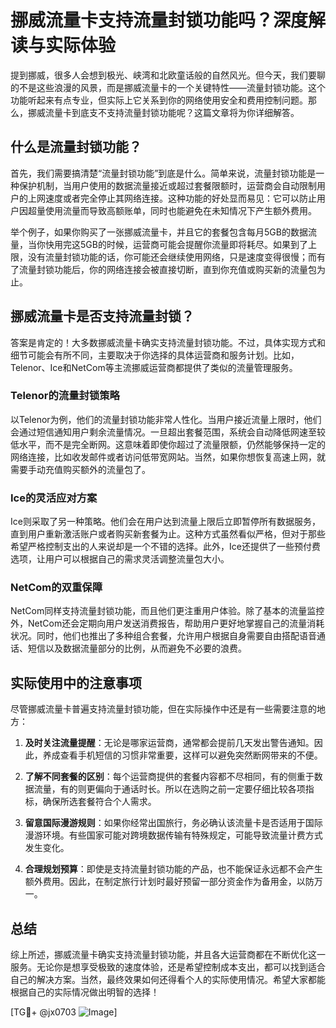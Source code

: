 # 挪威流量卡支持流量封锁功能吗？深度解读与实际体验

提到挪威，很多人会想到极光、峡湾和北欧童话般的自然风光。但今天，我们要聊的不是这些浪漫的风景，而是挪威流量卡的一个关键特性——流量封锁功能。这个功能听起来有点专业，但实际上它关系到你的网络使用安全和费用控制问题。那么，挪威流量卡到底支不支持流量封锁功能呢？这篇文章将为你详细解答。

## 什么是流量封锁功能？

首先，我们需要搞清楚“流量封锁功能”到底是什么。简单来说，流量封锁功能是一种保护机制，当用户使用的数据流量接近或超过套餐限额时，运营商会自动限制用户的上网速度或者完全停止其网络连接。这种功能的好处显而易见：它可以防止用户因超量使用流量而导致高额账单，同时也能避免在未知情况下产生额外费用。

举个例子，如果你购买了一张挪威流量卡，并且它的套餐包含每月5GB的数据流量，当你快用完这5GB的时候，运营商可能会提醒你流量即将耗尽。如果到了上限，没有流量封锁功能的话，你可能还会继续使用网络，只是速度变得很慢；而有了流量封锁功能后，你的网络连接会被直接切断，直到你充值或购买新的流量包为止。

## 挪威流量卡是否支持流量封锁？

答案是肯定的！大多数挪威流量卡确实支持流量封锁功能。不过，具体实现方式和细节可能会有所不同，主要取决于你选择的具体运营商和服务计划。比如，Telenor、Ice和NetCom等主流挪威运营商都提供了类似的流量管理服务。

### Telenor的流量封锁策略

以Telenor为例，他们的流量封锁功能非常人性化。当用户接近流量上限时，他们会通过短信通知用户剩余流量情况。一旦超出套餐范围，系统会自动降低网速至较低水平，而不是完全断网。这意味着即使你超过了流量限额，仍然能够保持一定的网络连接，比如收发邮件或者访问低带宽网站。当然，如果你想恢复高速上网，就需要手动充值购买额外的流量包了。

### Ice的灵活应对方案

Ice则采取了另一种策略。他们会在用户达到流量上限后立即暂停所有数据服务，直到用户重新激活账户或者购买新套餐为止。这种方式虽然看似严格，但对于那些希望严格控制支出的人来说却是一个不错的选择。此外，Ice还提供了一些预付费选项，让用户可以根据自己的需求灵活调整流量包大小。

### NetCom的双重保障

NetCom同样支持流量封锁功能，而且他们更注重用户体验。除了基本的流量监控外，NetCom还会定期向用户发送消费报告，帮助用户更好地掌握自己的流量消耗状况。同时，他们也推出了多种组合套餐，允许用户根据自身需要自由搭配语音通话、短信以及数据流量部分的比例，从而避免不必要的浪费。

## 实际使用中的注意事项

尽管挪威流量卡普遍支持流量封锁功能，但在实际操作中还是有一些需要注意的地方：

1. **及时关注流量提醒**：无论是哪家运营商，通常都会提前几天发出警告通知。因此，养成查看手机短信的习惯非常重要，这样可以避免突然断网带来的不便。
   
2. **了解不同套餐的区别**：每个运营商提供的套餐内容都不尽相同，有的侧重于数据流量，有的则更偏向于通话时长。所以在选购之前一定要仔细比较各项指标，确保所选套餐符合个人需求。
   
3. **留意国际漫游规则**：如果你经常出国旅行，务必确认该流量卡是否适用于国际漫游环境。有些国家可能对跨境数据传输有特殊规定，可能导致流量计费方式发生变化。

4. **合理规划预算**：即使是支持流量封锁功能的产品，也不能保证永远都不会产生额外费用。因此，在制定旅行计划时最好预留一部分资金作为备用金，以防万一。

## 总结

综上所述，挪威流量卡确实支持流量封锁功能，并且各大运营商都在不断优化这一服务。无论你是想享受极致的速度体验，还是希望控制成本支出，都可以找到适合自己的解决方案。当然，最终效果如何还得看个人的实际使用情况。希望大家都能根据自己的实际情况做出明智的选择！

[TG💪+ @jx0703 ![Image](https://github.com/user-attachments/assets/dbca1d08-cadb-493c-b0ec-ad6f7a83f270)]